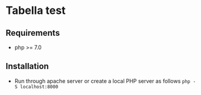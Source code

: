 # Tabella test

## Requirements
- php >= 7.0

## Installation
- Run through apache server or create a local PHP server as follows `php -S localhost:8000`
